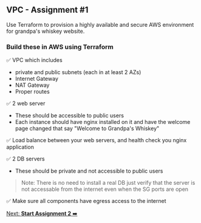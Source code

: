 ## VPC - Assignment #1
Use Terraform to provision a highly available and secure AWS environment for grandpa's whiskey website.

### Build these in AWS using Terraform

✅ VPC which includes 
- private and public subnets (each in at least 2 AZs)
- Internet Gateway
- NAT Gateway
- Proper routes

✅ 2 web server
- These should be accessible to public users
- Each instance should have nginx installed on it and have the welcome page changed that say "Welcome to Grandpa's Whiskey"

✅ Load balance between your web servers, and health check you nginx application

✅ 2 DB servers 
- These should be private and not accessible to public users 
> Note: There is no need to install a real DB just verify that the server is not accessable from the internet even when the SG ports are open

✅ Make sure all components have egress access to the internet

[Next: **Start Assignment 2** ➡️](assignment-2.md)

